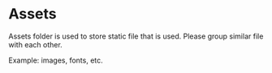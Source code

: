 # Assets
Assets folder is used to store static file that is used. Please group similar file with each other.

Example: images, fonts, etc.